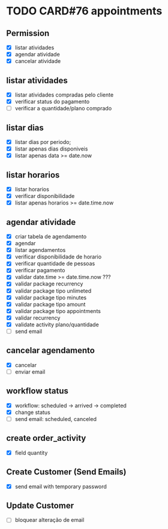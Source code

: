 # TODO CARD#76 appointments

## Permission

- [x] listar atividades
- [x] agendar atividade
- [x] cancelar atividade

## listar atividades

- [x] listar atividades compradas pelo cliente
- [x] verificar status do pagamento
- [ ] verificar a quantidade/plano comprado

## listar dias

- [x] listar dias por periodo;
- [x] listar apenas dias disponiveis
- [x] listar apenas data >= date.now

## listar horarios

- [x] listar horarios
- [x] verificar disponibilidade
- [x] listar apenas horarios >= date.time.now

## agendar atividade

- [x] criar tabela de agendamento
- [x] agendar
- [x] listar agendamentos
- [x] verificar disponibilidade de horario
- [x] verificar quantidade de pessoas
- [x] verificar pagamento
- [x] validar date.time >= date.time.now ???
- [x] validar package recurrency
- [x] validar package tipo unlimeted
- [x] validar package tipo minutes
- [x] validar package tipo amount
- [x] validar package tipo appointments
- [x] validar recurrency
- [x] validate activity plano/quantidade
- [ ] send email

## cancelar agendamento

- [x] cancelar
- [ ] enviar email

## workflow status

- [x] workflow: scheduled -> arrived -> completed
- [x] change status
- [ ] send email: scheduled, canceled

## create order_activity

- [x] field quantity

## Create Customer (Send Emails)

- [x] send email with temporary password

## Update Customer

- [ ] bloquear alteração de email
